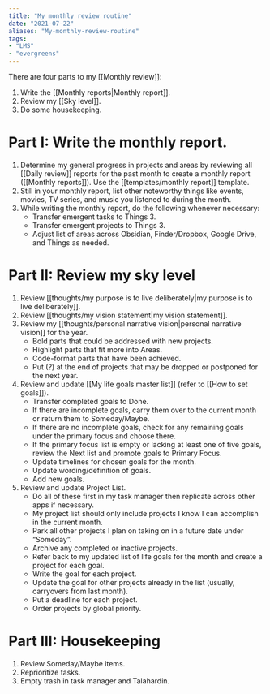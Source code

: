 ```yaml
---
title: "My monthly review routine"
date: "2021-07-22"
aliases: "My-monthly-review-routine"
tags:
- "LMS"
- "evergreens"
---
```


There are four parts to my [[Monthly review]]:

1. Write the [[Monthly reports|Monthly report]].
2. Review my [[Sky level]].
3. Do some housekeeping.

# Part I: Write the monthly report.

1. Determine my general progress in projects and areas by reviewing all [[Daily review]] reports for the past month to create a monthly report ([[Monthly reports]]). Use the [[templates/monthly report]] template.
2. Still in your monthly report, list other noteworthy things like events, movies, TV series, and music you listened to during the month.
3. While writing the monthly report, do the following whenever necessary:
   - Transfer emergent tasks to Things 3.
   - Transfer emergent projects to Things 3.
   - Adjust list of areas across Obsidian, Finder/Dropbox, Google Drive, and Things as needed.

# Part II: Review my sky level

1. Review [[thoughts/my purpose is to live deliberately|my purpose is to live deliberately]].
2. Review [[thoughts/my vision statement|my vision statement]].
3. Review my [[thoughts/personal narrative vision|personal narrative vision]] for the year.
   - Bold parts that could be addressed with new projects.
   - Highlight parts that fit more into Areas.
   - Code-format parts that have been achieved.
   - Put (?) at the end of projects that may be dropped or postponed for the next year.
4. Review and update [[My life goals master list]] (refer to [[How to set goals]]).
   - Transfer completed goals to Done.
   - If there are incomplete goals, carry them over to the current month or return them to Someday/Maybe.
   - If there are no incomplete goals, check for any remaining goals under the primary focus and choose there.
   - If the primary focus list is empty or lacking at least one of five goals, review the Next list and promote goals to Primary Focus.
   - Update timelines for chosen goals for the month.
   - Update wording/definition of goals.
   - Add new goals.
5. Review and update Project List.
   - Do all of these first in my task manager then replicate across other apps if necessary.
   - My project list should only include projects I know I can accomplish in the current month.
   - Park all other projects I plan on taking on in a future date under “Someday”.
   - Archive any completed or inactive projects.
   - Refer back to my updated list of life goals for the month and create a project for each goal.
   - Write the goal for each project.
   - Update the goal for other projects already in the list (usually, carryovers from last month).
   - Put a deadline for each project.
   - Order projects by global priority.

# Part III: Housekeeping

1. Review Someday/Maybe items.
2. Reprioritize tasks.
3. Empty trash in task manager and Talahardin.